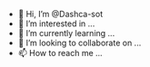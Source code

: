 - 👋 Hi, I’m @Dashca-sot
- 👀 I’m interested in ...
- 🌱 I’m currently learning ...
- 💞️ I’m looking to collaborate on ...
- 📫 How to reach me ...

<!---
Dashca-sot/Dashca-sot is a ✨ special ✨ repository because its `README.md` (this file) appears on your GitHub profile.
You can click the Preview link to take a look at your changes.
--->
